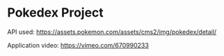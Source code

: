 # Pokedex Project
API used: https://assets.pokemon.com/assets/cms2/img/pokedex/detail/

Application video:
https://vimeo.com/670990233
